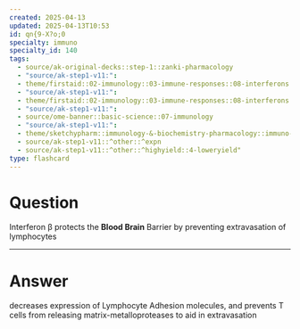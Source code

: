 ```yaml
---
created: 2025-04-13
updated: 2025-04-13T10:53
id: qn{9-X?o;0
specialty: immuno
specialty_id: 140
tags:
  - source/ak-original-decks::step-1::zanki-pharmacology
  - "source/ak-step1-v11:": 
  - theme/firstaid::02-immunology::03-immune-responses::08-interferons
  - "source/ak-step1-v11:": 
  - theme/firstaid::02-immunology::03-immune-responses::08-interferons::ifn-b
  - "source/ak-step1-v11:": 
  - source/ome-banner::basic-science::07-immunology
  - "source/ak-step1-v11:": 
  - theme/sketchypharm::immunology-&-biochemistry-pharmacology::immuno-stimulants-&-biochemistry-pharmacology::immunostimulants-(interferons,cytokine-therapy)
  - source/ak-step1-v11::^other::^expn
  - source/ak-step1-v11::^other::^highyield::4-loweryield"
type: flashcard
---
```


# Question
Interferon β protects the **Blood Brain** Barrier by preventing extravasation of lymphocytes

---

# Answer
decreases expression of Lymphocyte Adhesion molecules, and prevents T cells from releasing matrix-metalloproteases to aid in extravasation